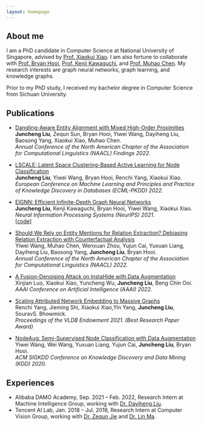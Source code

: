 ```yaml
---
layout: homepage
---
```

## About me
I am a PhD candidate in Computer  Science at National University of Singapore, advised by [Prof. Xiaokui Xiao](https://www.comp.nus.edu.sg/~xiaoxk/). I am also fortune to collaborate with [Prof. Bryan Hooi](https://bhooi.github.io/), [Prof. Kenji Kawaguchi](https://ml.comp.nus.edu.sg/kawaguchi), and [Prof. Muhao Chen](https://muhaochen.github.io/).
My research interests are graph neural networks, graph learning, and knowledge graphs.

Prior to my PhD study, I received my bachelor degree in Computer Science from Sichuan University.

## Publications

*  [Dangling-Aware Entity Alignment with Mixed High-Order Proximities](https://aclanthology.org/2022.findings-naacl.88/)      
**Juncheng Liu**, Zequn Sun, Bryan Hooi, Yiwei Wang, Dayiheng Liu, Baosong Yang, Xiaokui Xiao, Muhao Chen.  
_Annual Conference of the North American Chapter of the Association for Computational Linguistics (NAACL) Findings 2022._

* [LSCALE: Latent Space Clustering-Based Active Learning for Node Classification](https://arxiv.org/abs/2012.07065)   
**Juncheng Liu**, Yiwei Wang, Bryan Hooi, Renchi Yang, Xiaokui Xiao.   
_European Conference on Machine Learning and Principles and Practice of Knowledge Discovery in Databases (ECML-PKDD) 2022._

* [EIGNN: Efficient Infinite-Depth Graph Neural Networks](https://proceedings.neurips.cc/paper/2021/hash/9bd5ee6fe55aaeb673025dbcb8f939c1-Abstract.html)   
**Juncheng Liu**, Kenji Kawaguchi, Bryan Hooi, Yiwei Wang, Xiaokui Xiao.     
_Neural Information Processing Systems (NeurIPS) 2021._     
\[[code](https://github.com/liu-jc/EIGNN)\]

* [Should We Rely on Entity Mentions for Relation Extraction? Debiasing Relation Extraction with Counterfactual Analysis]()      
Yiwei Wang, Muhao Chen, Wenxuan Zhou, Yujun Cai, Yuxuan Liang, Dayiheng Liu, Baosong Yang, **Juncheng Liu**, Bryan Hooi.      
_Annual Conference of the North American Chapter of the Association for Computational Linguistics (NAACL) 2022._    

* [A Fusion-Denoising Attack on InstaHide with Data Augmentation]()     
Xinjian Luo, Xiaokui Xiao, Yuncheng Wu, **Juncheng Liu**, Beng Chin Ooi.        
_AAAI Conference on Artificial Intelligence (AAAI) 2022._

* [Scaling Attributed Network Embedding to Massive Graphs]()      
Renchi Yang, Jieming Shi, Xiaokui Xiao,Yin Yang, **Juncheng Liu**, SouravS. Bhowmick.        
_Proceedings of the VLDB Endowment 2021. (Best Research Paper Award)_

* [NodeAug: Semi-Supervised Node Classification with Data Augmentation]()     
Yiwei Wang, Wei Wang, Yuxuan Liang, Yujun Cai, **Juncheng Liu**, Bryan Hooi.         
_ACM SIGKDD Conference on Knowledge Discovery and Data Mining (KDD) 2020._

## Experiences 
* Alibaba DAMO Academy, Sep. 2021 – Feb. 2022, 
Research Intern at Machine Intelligence Group, working with [Dr. Dayiheng Liu](https://dayihengliu.github.io/).
* Tencent AI Lab, Jan. 2018 – Jul. 2018, 
Research Intern at Computer Vision Group, working with [Dr. Zequn Jie](https://scholar.google.com/citations?user=4sKGNB0AAAAJ&hl=zh-CN) and [Dr. Lin Ma](https://forestlinma.com/).

<!-- 
## Selected Awards & Honors  -->
<!-- 
Text can be **bold**, _italic_, or ~~strikethrough~~.

[Link to another page](./another-page.html).

There should be whitespace between paragraphs.

There should be whitespace between paragraphs. We recommend including a README, or a file with information about your project.

# Header 1

This is a normal paragraph following a header. GitHub is a code hosting platform for version control and collaboration. It lets you and others work together on projects from anywhere.

## Header 2

> This is a blockquote following a header.
>
> When something is important enough, you do it even if the odds are not in your favor.

### Header 3

```js
// Javascript code with syntax highlighting.
var fun = function lang(l) {
  dateformat.i18n = require('./lang/' + l)
  return true;
}
```

```ruby
# Ruby code with syntax highlighting
GitHubPages::Dependencies.gems.each do |gem, version|
  s.add_dependency(gem, "= #{version}")
end
```

#### Header 4

*   This is an unordered list following a header.
*   This is an unordered list following a header.
*   This is an unordered list following a header.

##### Header 5

1.  This is an ordered list following a header.
2.  This is an ordered list following a header.
3.  This is an ordered list following a header.

###### Header 6

| head1        | head two          | three |
|:-------------|:------------------|:------|
| ok           | good swedish fish | nice  |
| out of stock | good and plenty   | nice  |
| ok           | good `oreos`      | hmm   |
| ok           | good `zoute` drop | yumm  |

### There's a horizontal rule below this.

* * *

### Here is an unordered list:

*   Item foo
*   Item bar
*   Item baz
*   Item zip

### And an ordered list:

1.  Item one
1.  Item two
1.  Item three
1.  Item four

### And a nested list:

- level 1 item
  - level 2 item
  - level 2 item
    - level 3 item
    - level 3 item
- level 1 item
  - level 2 item
  - level 2 item
  - level 2 item
- level 1 item
  - level 2 item
  - level 2 item
- level 1 item

### Small image

![Octocat](https://github.githubassets.com/images/icons/emoji/octocat.png)

### Large image

![Branching](https://guides.github.com/activities/hello-world/branching.png)


### Definition lists can be used with HTML syntax.

<dl>
<dt>Name</dt>
<dd>Godzilla</dd>
<dt>Born</dt>
<dd>1952</dd>
<dt>Birthplace</dt>
<dd>Japan</dd>
<dt>Color</dt>
<dd>Green</dd>
</dl>

```
Long, single-line code blocks should not wrap. They should horizontally scroll if they are too long. This line should be long enough to demonstrate this.
```

```
The final element.
``` -->
